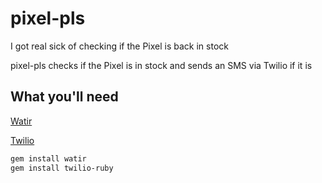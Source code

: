 # pixel-pls

I got real sick of checking if the Pixel is back in stock

pixel-pls checks if the Pixel is in stock and sends an SMS via Twilio if it is

## What you'll need

[Watir](https://watir.com/)

[Twilio](https://www.twilio.com/)


```bash
gem install watir
gem install twilio-ruby
```